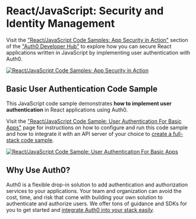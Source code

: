 # React/JavaScript: Security and Identity Management

Visit the ["React/JavaScript Code Samples: App Security in Action"](https://auth0.com/developers/hub/code-samples/spa/react-javascript) section of the ["Auth0 Developer Hub"](https://auth0.com/developers/hub) to explore how you can secure React applications written in JavaScript by implementing user authentication with Auth0.

[![React/JavaScript Code Samples: App Security in Action](https://cdn.auth0.com/blog/hub/code-samples/spa/react-javascript.png)](https://auth0.com/developers/hub/code-samples/spa/react-javascript)
  
## Basic User Authentication Code Sample

This JavaScript code sample demonstrates **how to implement user authentication** in React applications using Auth0.

Visit the ["React/JavaScript Code Sample: User Authentication For Basic Apps"](https://auth0.com/developers/hub/code-samples/spa/react-javascript/basic-authentication) page for instructions on how to configure and run this code sample and how to integrate it with an API server of your choice to [create a full-stack code sample](https://auth0.com//developers/hub/code-samples/full-stack/hello-world/basic-access-control/spa).

[![React/JavaScript Code Sample: User Authentication For Basic Apps](https://cdn.auth0.com/blog/hub/code-samples/spa/react-javascript/basic-authentication.png)](https://auth0.com/developers/hub/code-samples/spa/react-javascript/basic-authentication)



## Why Use Auth0?

Auth0 is a flexible drop-in solution to add authentication and authorization services to your applications. Your team and organization can avoid the cost, time, and risk that come with building your own solution to authenticate and authorize users. We offer tons of guidance and SDKs for you to get started and [integrate Auth0 into your stack easily](https://auth0.com/developers/hub/code-samples/full-stack).